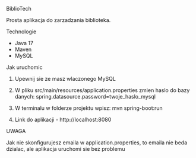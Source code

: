 BiblioTech

Prosta aplikacja do zarzadzania biblioteka.

Technologie
- Java 17
- Maven
- MySQL

Jak uruchomic
1. Upewnij sie ze masz wlaczonego MySQL
2. W pliku src/main/resources/application.properties zmien haslo do bazy danych:
   spring.datasource.password=twoje_haslo_mysql
3. W terminalu w folderze projektu wpisz:
   mvn spring-boot:run

4. Link do aplikacji - http://localhost:8080

UWAGA

Jak nie skonfigurujesz emaila w application.properties, to emaila nie beda dzialac, ale aplikacja uruchomi sie bez problemu
